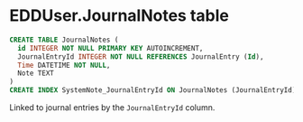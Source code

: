 # EDDUser.JournalNotes table

```sql
CREATE TABLE JournalNotes (
  id INTEGER NOT NULL PRIMARY KEY AUTOINCREMENT, 
  JournalEntryId INTEGER NOT NULL REFERENCES JournalEntry (Id),
  Time DATETIME NOT NULL, 
  Note TEXT
)
CREATE INDEX SystemNote_JournalEntryId ON JournalNotes (JournalEntryId)
```

Linked to journal entries by the `JournalEntryId` column.
